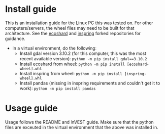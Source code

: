 # Install guide
This is an installation guide for the Linux PC this was tested on. For other computers/servers, the wheel files may need to be built for that architecture. See the [ecoshard](https://github.com/matthewharris02/ecoshard-fork) and [inspring](https://github.com/matthewharris02/inspring-fork) forked repositories for guidance.

- In a virtual environment, do the following:
  - Install gdal version 3.10.2 (for this computer, this was the most recent available version): `python -m pip install gdal==3.10.2`
  - Install ecoshard from wheel: `python -m pip install [ecoshard-wheel].whl`
  - Install inspring from wheel: `python -m pip install [inspring-wheel].whl`
  - Install pandas (missing in inspring requirements and couldn't get it to work): `python -m pip install pandas`

# Usage guide
Usage follows the README and InVEST guide. Make sure that the python files are exceuted in the virtual environment that the above was installed in.